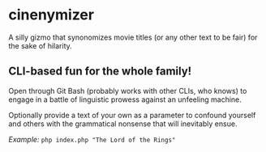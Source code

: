 # cinenymizer
A silly gizmo that synonomizes movie titles (or any other text to be fair) for the sake of hilarity.

## CLI-based fun for the whole family! ##

Open through Git Bash (probably works with other CLIs, who knows) to engage in a battle of linguistic prowess against an unfeeling machine.

Optionally provide a text of your own as a parameter to confound yourself and others with the grammatical nonsense that will inevitably ensue.

*Example:* `php index.php "The Lord of the Rings"`
